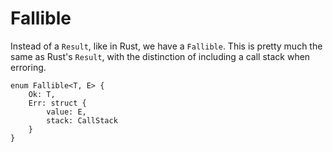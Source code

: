 # Fallible

Instead of a `Result`, like in Rust, we have a `Fallible`.
This is pretty much the same as Rust's `Result`, with the distinction of including a call stack when erroring.

```
enum Fallible<T, E> {
    Ok: T,
    Err: struct {
        value: E,
        stack: CallStack
    }
}
```
